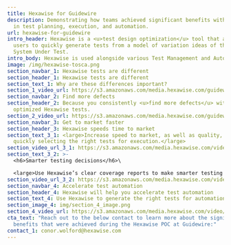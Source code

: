 ```yaml
---
title: Hexawise for Guidewire
description: Demonstrating how teams achieved significant benefits with Hexawise
  in test planning, execution, and automation.
url: hexawise-for-guidewire
intro_header: Hexawise is a <u>test design optimization</u> tool that allows
  users to quickly generate tests from a model of variation ideas of their
  System Under Test.
intro_body: Hexawise is used alongside various Test Management and Automation tools.
image: /img/hexawise-tosca.png
section_navbar_1: Hexawise tests are different
section_header_1: Hexawise tests are different
section_text_1: Why are these differences important?
section_1_video_url: https://s3.amazonaws.com/media.hexawise.com/guidewire-no-matrices.mp4
section_navbar_2: Find more defects
section_header_2: Because you consistently <u>find more defects</u> with your
  optimized Hexawise tests.
section_2_video_url: https://s3.amazonaws.com/media.hexawise.com/guidewire-matrices.mp4
section_navbar_3: Get to market faster
section_header_3: Hexawise speeds time to market
section_text_3_1: <large>Increase speed to market, as well as quality, by
  quickly selecting the right tests for execution.</large>
section_video_url_3_1: https://s3.amazonaws.com/media.hexawise.com/video/hexawise-guidewire-faster-test-selection.mp4
section_text_3_2: >-
  <h6>Smarter testing decisions</h6>\

  <large>Use Hexawise’s clear coverage reports to make smarter testing decisions about test case counts and coverage.</large>
section_video_url_3_2: https://s3.amazonaws.com/media.hexawise.com/video/hexawise-guidewire-communicate-coverage.mp4
section_navbar_4: Accelerate test automation
section_header_4: Hexawise will help you accelerate test automation
section_text_4: Use Hexawise to generate the right tests for automation.
section_image_4: img/section_4_image.png
section_4_video_url: https://s3.amazonaws.com/media.hexawise.com/video/hexawise-guidewire-faster-automation.mp4
cta_text: "Reach out to the below contact to learn more about the significant
  benefits that were achieved during the Hexawise POC at Guidewire:"
contact_1: conor.wolford@hexawise.com
---
```

